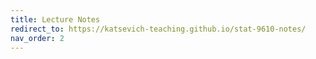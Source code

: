 ```yaml
---
title: Lecture Notes
redirect_to: https://katsevich-teaching.github.io/stat-9610-notes/
nav_order: 2
---
```

